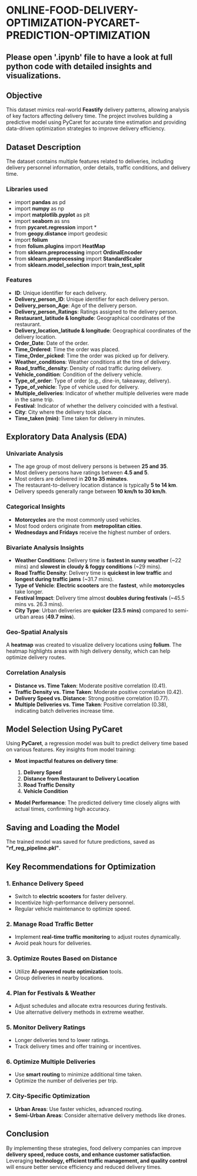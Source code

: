 # **ONLINE-FOOD-DELIVERY-OPTIMIZATION-PYCARET-PREDICTION-OPTIMIZATION**

## Please open '.ipynb' file to have a look at full python code with detailed insights and visualizations.

## Objective
This dataset mimics real-world **Feastify** delivery patterns, allowing analysis of key factors affecting delivery time. The project involves building a predictive model using PyCaret for accurate time estimation and providing data-driven optimization strategies to improve delivery efficiency.

## Dataset Description
The dataset contains multiple features related to deliveries, including delivery personnel information, order details, traffic conditions, and delivery time.

### Libraries used
- import **pandas** as pd
- import **numpy** as np
- import **matplotlib.pyplot** as plt
- import **seaborn** as sns
- from **pycaret.regression** import *
- from **geopy.distance** import geodesic
- import **folium**
- from **folium.plugins** import **HeatMap**
- from **sklearn.preprocessing** import **OrdinalEncoder**
- from **sklearn.preprocessing** import **StandardScaler**
- from **sklearn.model_selection** import **train_test_split**

### Features
- **ID**: Unique identifier for each delivery.
- **Delivery_person_ID**: Unique identifier for each delivery person.
- **Delivery_person_Age**: Age of the delivery person.
- **Delivery_person_Ratings**: Ratings assigned to the delivery person.
- **Restaurant_latitude & longitude**: Geographical coordinates of the restaurant.
- **Delivery_location_latitude & longitude**: Geographical coordinates of the delivery location.
- **Order_Date**: Date of the order.
- **Time_Ordered**: Time the order was placed.
- **Time_Order_picked**: Time the order was picked up for delivery.
- **Weather_conditions**: Weather conditions at the time of delivery.
- **Road_traffic_density**: Density of road traffic during delivery.
- **Vehicle_condition**: Condition of the delivery vehicle.
- **Type_of_order**: Type of order (e.g., dine-in, takeaway, delivery).
- **Type_of_vehicle**: Type of vehicle used for delivery.
- **Multiple_deliveries**: Indicator of whether multiple deliveries were made in the same trip.
- **Festival**: Indicator of whether the delivery coincided with a festival.
- **City**: City where the delivery took place.
- **Time_taken (min)**: Time taken for delivery in minutes.

## Exploratory Data Analysis (EDA)

### Univariate Analysis
- The age group of most delivery persons is between **25 and 35**.
- Most delivery persons have ratings between **4.5 and 5**.
- Most orders are delivered in **20 to 35 minutes**.
- The restaurant-to-delivery location distance is typically **5 to 14 km**.
- Delivery speeds generally range between **10 km/h to 30 km/h**.

### Categorical Insights
- **Motorcycles** are the most commonly used vehicles.
- Most food orders originate from **metropolitan cities**.
- **Wednesdays and Fridays** receive the highest number of orders.

### Bivariate Analysis Insights
- **Weather Conditions**: Delivery time is **fastest in sunny weather** (~22 mins) and **slowest in cloudy & foggy conditions** (~29 mins).
- **Road Traffic Density**: Delivery time is **quickest in low traffic** and **longest during traffic jams** (~31.7 mins).
- **Type of Vehicle**: **Electric scooters** are the **fastest**, while **motorcycles** take longer.
- **Festival Impact**: Delivery time almost **doubles during festivals** (~45.5 mins vs. 26.3 mins).
- **City Type**: Urban deliveries are **quicker (23.5 mins)** compared to semi-urban areas (**49.7 mins**).

### Geo-Spatial Analysis
A **heatmap** was created to visualize delivery locations using **folium**. The heatmap highlights areas with high delivery density, which can help optimize delivery routes.

### Correlation Analysis
- **Distance vs. Time Taken**: Moderate positive correlation (0.41).
- **Traffic Density vs. Time Taken**: Moderate positive correlation (0.42).
- **Delivery Speed vs. Distance**: Strong positive correlation (0.77).
- **Multiple Deliveries vs. Time Taken**: Positive correlation (0.38), indicating batch deliveries increase time.

## Model Selection Using PyCaret
Using **PyCaret**, a regression model was built to predict delivery time based on various features. Key insights from model training:

- **Most impactful features on delivery time**:
  1. **Delivery Speed**
  2. **Distance from Restaurant to Delivery Location**
  3. **Road Traffic Density**
  4. **Vehicle Condition**

- **Model Performance**: The predicted delivery time closely aligns with actual times, confirming high accuracy.

## Saving and Loading the Model
The trained model was saved for future predictions, saved as **"rf_reg_pipeline.pkl"**.

## Key Recommendations for Optimization

### 1. **Enhance Delivery Speed**
- Switch to **electric scooters** for faster delivery.
- Incentivize high-performance delivery personnel.
- Regular vehicle maintenance to optimize speed.

### 2. **Manage Road Traffic Better**
- Implement **real-time traffic monitoring** to adjust routes dynamically.
- Avoid peak hours for deliveries.

### 3. **Optimize Routes Based on Distance**
- Utilize **AI-powered route optimization** tools.
- Group deliveries in nearby locations.

### 4. **Plan for Festivals & Weather**
- Adjust schedules and allocate extra resources during festivals.
- Use alternative delivery methods in extreme weather.

### 5. **Monitor Delivery Ratings**
- Longer deliveries tend to lower ratings.
- Track delivery times and offer training or incentives.

### 6. **Optimize Multiple Deliveries**
- Use **smart routing** to minimize additional time taken.
- Optimize the number of deliveries per trip.

### 7. **City-Specific Optimization**
- **Urban Areas**: Use faster vehicles, advanced routing.
- **Semi-Urban Areas**: Consider alternative delivery methods like drones.

## Conclusion
By implementing these strategies, food delivery companies can improve **delivery speed, reduce costs, and enhance customer satisfaction**. Leveraging **technology, efficient traffic management, and quality control** will ensure better service efficiency and reduced delivery times.

